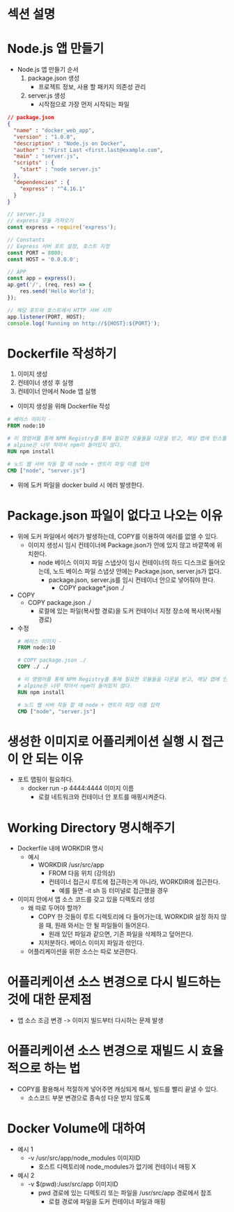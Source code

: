 # 섹션 설명

# Node.js 앱 만들기
- Node.js 앱 만들기 순서
  1. package.json 생성
     - 프로젝트 정보, 사용 할 패키지 의존성 관리
  2. server.js 생성
     - 시작점으로 가장 먼저 시작되는 파일

```json
// package.json
{
  "name" : "docker_web_app",
  "version" : "1.0.0",
  "description" : "Node.js on Docker",
  "author" : "First Last <first.last@example.com",
  "main" : "server.js",
  "scripts" : {
    "start" : "node server.js"
  },
  "dependencies" : {
    "express" : "^4.16.1"
  }
}
```

```javascript
// server.js
// express 모듈 가져오기
const express = require('express');

// Constants
// Express 서버 포트 설정, 호스트 지정
const PORT = 8080;
const HOST = '0.0.0.0';

// APP
const app = express();
ap.get('/', (req, res) => {
    res.send('Hello World');
});

// 해당 포트와 호스트에서 HTTP 서버 시작
app.listener(PORT, HOST);
console.log('Running on http://${HOST}:${PORT}');
```

# Dockerfile 작성하기
1. 이미지 생성
2. 컨테이너 생성 후 실행
3. 컨테이너 안에서 Node 앱 실행
- 이미지 생성을 위해 Dockerfile 작성

```dockerfile
# 베이스 이미지 - 
FROM node:10

# 이 명령어를 통해 NPM Registry를 통해 필요한 모듈들을 다운을 받고, 해당 앱에 인스톨을 해준다.
# alpine은 너무 작아서 npm이 들어있지 않다.
RUN npm install

# 노드 웹 서버 작동 할 때 node + 엔트리 파일 이름 입력
CMD ["node", "server.js"] 
```
- 위에 도커 파일을 docker build 시 에러 발생한다.

# Package.json 파일이 없다고 나오는 이유
- 위에 도커 파일에서 에러가 발생하는데, COPY를 이용하여 에러를 없앨 수 있다.
  - 이미지 생성시 임시 컨테이너에 Package.json가 안에 있지 않고 바깥쪽에 위치한다.
    - node 베이스 이미지 파일 스냅샷이 임시 컨테이너의 하드 디스크로 들어오는데, 노드 베이스 파일 스냅샷 안에는 Package.json, server.js가 없다.
      - package.json, server.js를 임시 컨테이너 안으로 넣어줘야 한다.
        - COPY package*.json ./
- COPY
  - COPY package.json ./
    - 로컬에 있는 파일(복사할 경로)을 도커 컨테이너 지정 장소에 복사(복사될 경로)
- 수정
    ```dockerfile
    # 베이스 이미지 -
    FROM node:10
    
    # COPY package.json ./
    COPY ./ ./
    
    # 이 명령어를 통해 NPM Registry를 통해 필요한 모듈들을 다운을 받고, 해당 앱에 인스톨을 해준다.
    # alpine은 너무 작아서 npm이 들어있지 않다.
    RUN npm install
    
    # 노드 웹 서버 작동 할 때 node + 엔트리 파일 이름 입력
    CMD ["node", "server.js"]
    ```
  
# 생성한 이미지로 어플리케이션 실행 시 접근이 안 되는 이유
- 포트 맵핑이 필요하다.
  - docker run -p 4444:4444 이미지 이름
    - 로컬 네트워크와 컨테이너 안 포트를 매핑시켜준다.


# Working Directory 명시해주기
- Dockerfile 내에 WORKDIR 명시
  - 예시
    - WORKDIR /usr/src/app
      - FROM 다음 위치 (강의상) 
      - 컨테이너 접근시 루트에 접근하는게 아니라, WORKDIR에 접근한다.
        - 예를 들면 -it sh 등 터미널로 접근했을 경우
- 이미지 안에서 앱 소스 코드를 갖고 있을 디렉토리 생성
  - 왜 따로 두어야 할까?
    - COPY 한 것들이 루트 디렉토리에 다 들어가는데, WORKDIR 설정 하지 않을 때, 원래 와서는 안 될 파일들이 들어온다.
      - 원래 있던 파일과 같으면, 기존 파일을 삭제하고 덮어쓴다.
    - 지저분하다. 베이스 이미지 파일과 섞인다.
  - 어플리케이션을 위한 소스는 따로 보관한다.

# 어플리케이션 소스 변경으로 다시 빌드하는 것에 대한 문제점
- 앱 소스 조금 변경 -> 이미지 빌드부터 다시하는 문제 발생
  
# 어플리케이션 소스 변경으로 재빌드 시 효율적으로 하는 법
- COPY를 활용해서 적절하게 넣어주면 캐싱되게 해서, 빌드를 빨리 끝낼 수 있다.
  - 소스코드 부분 변경으로 종속성 다운 받지 않도록

# Docker Volume에 대하여
- 예시 1
  - -v /usr/src/app/node_modules 이미지ID
    - 호스트 디렉토리에 node_modules가 없기에 컨테이너 매핑 X
- 예시 2
  - -v $(pwd):/usr/src/app 이미지ID
    - pwd 경로에 있는 디렉토리 또는 파일을 /usr/src/app 경로에서 참조
      - 로컬 경로에 파일을 도커 컨테이너 파일과 매핑
